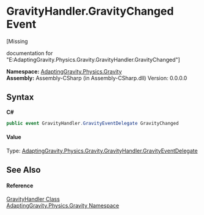 # GravityHandler.GravityChanged Event
 

\[Missing <summary> documentation for "E:AdaptingGravity.Physics.Gravity.GravityHandler.GravityChanged"\]

**Namespace:**&nbsp;<a href="35451bf6-f6b5-b47f-fa3a-5584d785d7e3">AdaptingGravity.Physics.Gravity</a><br />**Assembly:**&nbsp;Assembly-CSharp (in Assembly-CSharp.dll) Version: 0.0.0.0

## Syntax

**C#**<br />
``` C#
public event GravityHandler.GravityEventDelegate GravityChanged
```


#### Value
Type: <a href="05853e1e-5b85-5e86-3b0e-2dad9bb6ebea">AdaptingGravity.Physics.Gravity.GravityHandler.GravityEventDelegate</a>

## See Also


#### Reference
<a href="b7d1cc23-1147-52b6-2884-245c4a195329">GravityHandler Class</a><br /><a href="35451bf6-f6b5-b47f-fa3a-5584d785d7e3">AdaptingGravity.Physics.Gravity Namespace</a><br />
